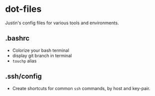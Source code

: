 # dot-files

Justin's config files for various tools and environments.

## .bashrc

 * Colorize your bash terminal
 * display git branch in terminal
 * `touchp` alias

## .ssh/config

 * Create shortcuts for common `ssh` commands, by host and key-pair.